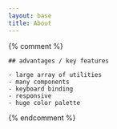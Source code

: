 ```yaml
---
layout: base
title: About
---
```


{% comment %}

    ## advantages / key features
    
    - large array of utilities
    - many components
    - keyboard binding
    - responsive
    - huge color palette

{% endcomment %}